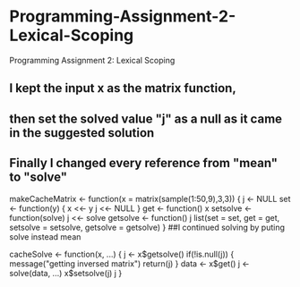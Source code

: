 # Programming-Assignment-2-Lexical-Scoping
Programming Assignment 2: Lexical Scoping
## I kept the input x as the matrix function, 
## then set the solved value "j" as a null as it came in the suggested solution
## Finally I changed every reference from "mean" to "solve"


makeCacheMatrix <- function(x = matrix(sample(1:50,9),3,3)) {
  j <- NULL
  set <- function(y) {
    x <<- y
    j <<- NULL
  }
  get <- function() x
  setsolve <- function(solve) j <<- solve
  getsolve <- function() j
  list(set = set, get = get,
       setsolve = setsolve,
       getsolve = getsolve)
}
##I continued solving by puting solve instead mean

cacheSolve <- function(x, ...) {
  j <- x$getsolve()
  if(!is.null(j)) {
    message("getting inversed matrix")
    return(j)
  }
  data <- x$get()
  j <- solve(data, ...)
  x$setsolve(j)
  j
}
